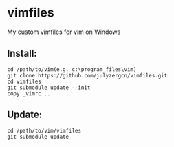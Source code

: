 vimfiles
========

My custom vimfiles for vim on Windows

Install:
----------

    cd /path/to/vim(e.g. c:\program files\vim)
    git clone https://github.com/julyzergcn/vimfiles.git
    cd vimfiles
    git submodule update --init
    copy _vimrc ..

Update:
----------

    cd /path/to/vim/vimfiles
    git submodule update
